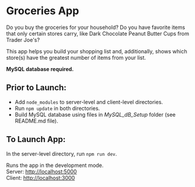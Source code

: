 # Groceries App
Do you buy the groceries for your household? Do you have favorite items that only certain stores carry, like Dark Chocolate Peanut Butter Cups from Trader Joe's?

This app helps you build your shopping list and, additionally, shows which store(s) have the greatest number of items from your list.

**MySQL database required.**

## Prior to Launch:

- Add `node_modules` to server-level and client-level directories.
- Run `npm update` in both directories.
- Build MySQL database using files in *MySQL_dB_Setup* folder (see README.md file).

## To Launch App:

In the server-level directory, run `npm run dev`.

Runs the app in the development mode.\
Server: [http://localhost:5000](http://localhost:5000)\
Client: [http://localhost:3000](http://localhost:3000)


